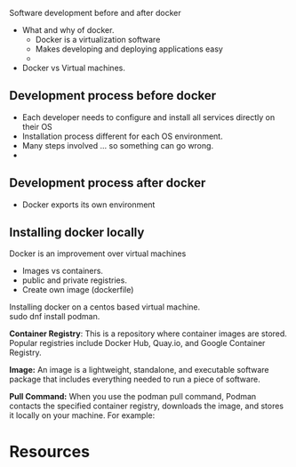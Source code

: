 Software development before and after docker
- What and why of docker.
  -   Docker is a virtualization software
  -   Makes developing and deploying applications easy
  -     
- Docker vs Virtual machines.

Development process before docker 
------------------------------------
-  Each developer needs to configure and install all services directly on their OS
  -  Installation process different for each OS environment.
  -  Many steps involved ... so something can go wrong.
  -    

Development process after docker 
------------------------------------
- Docker exports its own environment 









Installing docker locally 
----------------------------
Docker is an improvement over virtual machines
 - Images vs containers.
 - public and private registries.
 - Create own image (dockerfile)

Installing docker on a centos based virtual machine.\
sudo dnf install podman. 

**Container Registry**: This is a repository where container images are stored. Popular registries include Docker Hub, Quay.io, and Google Container Registry.

**Image:** An image is a lightweight, standalone, and executable software package that includes everything needed to run a piece of software.

**Pull Command:** When you use the podman pull command, Podman contacts the specified container registry, downloads the image, and stores it locally on your machine. For example:

Resources 
==========
